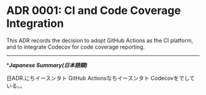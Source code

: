 # ADR 0001: CI and Code Coverage Integration

This ADR records the decision to adopt GitHub Actions as the CI platform, and to integrate Codecov for code coverage reporting.

---

****Japanese Summary(日本語額)***

日ADR.にちイースンタト GitHub Actionsなちイースンタト Codecovをでしている。。